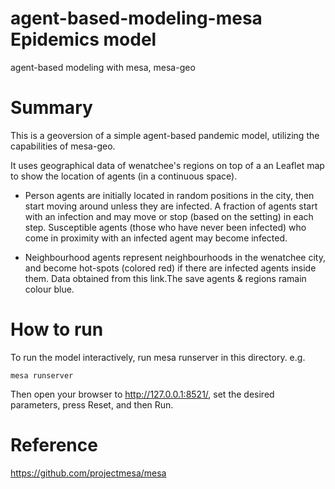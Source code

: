 # agent-based-modeling-mesa Epidemics model
agent-based modeling with mesa, mesa-geo

# Summary
This is a geoversion of a simple agent-based pandemic model, utilizing the capabilities of mesa-geo.

It uses geographical data of wenatchee's regions on top of a an Leaflet map to show the location of agents (in a continuous space).

- Person agents are initially located in random positions in the city, then start moving around unless they are infected. A fraction of agents start with an infection and may move or stop (based on the setting) in each step. Susceptible agents (those who have never been infected) who come in proximity with an infected agent may become infected.

- Neighbourhood agents represent neighbourhoods in the wenatchee city, and become hot-spots (colored red) if there are infected agents inside them. Data obtained from this link.The save agents & regions ramain colour blue.

# How to run
To run the model interactively, run mesa runserver in this directory. e.g.

```
mesa runserver
```
Then open your browser to http://127.0.0.1:8521/, set the desired parameters, press Reset, and then Run.

# Reference
https://github.com/projectmesa/mesa
